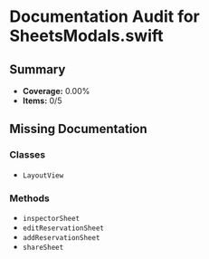 # Documentation Audit for SheetsModals.swift

## Summary

- **Coverage:** 0.00%
- **Items:** 0/5

## Missing Documentation

### Classes
- `LayoutView`

### Methods
- `inspectorSheet`
- `editReservationSheet`
- `addReservationSheet`
- `shareSheet`
